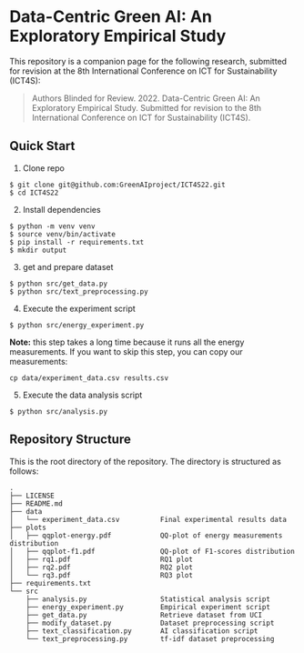 # Data-Centric Green AI: An Exploratory Empirical Study
This repository is a companion page for the following research, submitted for revision at the 8th International Conference on ICT for Sustainability (ICT4S):
> Authors Blinded for Review. 2022. Data-Centric Green AI: An Exploratory Empirical Study. Submitted for revision to the 8th International Conference on ICT for Sustainability (ICT4S).

## Quick Start

1) Clone repo

```
$ git clone git@github.com:GreenAIproject/ICT4S22.git
$ cd ICT4S22
```

2) Install dependencies

```
$ python -m venv venv
$ source venv/bin/activate
$ pip install -r requirements.txt
$ mkdir output
```

3) get and prepare dataset

```
$ python src/get_data.py
$ python src/text_preprocessing.py
```

4) Execute the experiment script

```
$ python src/energy_experiment.py
```

**Note:** this step takes a long time because it runs all the energy measurements. If you want to skip this step, you can copy our measurements:

```
cp data/experiment_data.csv results.csv
```

5) Execute the data analysis script

```
$ python src/analysis.py
```


Repository Structure
---------------
This is the root directory of the repository. The directory is structured as follows:

    .
    ├── LICENSE                       
    ├── README.md
    ├── data
    │   └── experiment_data.csv          Final experimental results data
    ├── plots                            
    │   ├── qqplot-energy.pdf            QQ-plot of energy measurements distribution
    │   ├── qqplot-f1.pdf                QQ-plot of F1-scores distribution
    │   ├── rq1.pdf                      RQ1 plot
    │   ├── rq2.pdf                      RQ2 plot
    │   └── rq3.pdf                      RQ3 plot
    ├── requirements.txt       
    └── src
        ├── analysis.py                  Statistical analysis script
        ├── energy_experiment.py         Empirical experiment script
        ├── get_data.py                  Retrieve dataset from UCI
        ├── modify_dataset.py            Dataset preprocessing script
        ├── text_classification.py       AI classification script
        └── text_preprocessing.py        tf-idf dataset preprocessing
        
